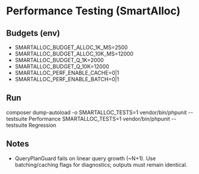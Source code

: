 # Performance Testing (SmartAlloc)

## Budgets (env)
- SMARTALLOC_BUDGET_ALLOC_1K_MS=2500
- SMARTALLOC_BUDGET_ALLOC_10K_MS=12000
- SMARTALLOC_BUDGET_Q_1K=2000
- SMARTALLOC_BUDGET_Q_10K=12000
- SMARTALLOC_PERF_ENABLE_CACHE=0|1
- SMARTALLOC_PERF_ENABLE_BATCH=0|1

## Run
composer dump-autoload -o
SMARTALLOC_TESTS=1 vendor/bin/phpunit --testsuite Performance
SMARTALLOC_TESTS=1 vendor/bin/phpunit --testsuite Regression

## Notes
- QueryPlanGuard fails on linear query growth (~N+1). Use batching/caching flags for diagnostics; outputs must remain identical.
